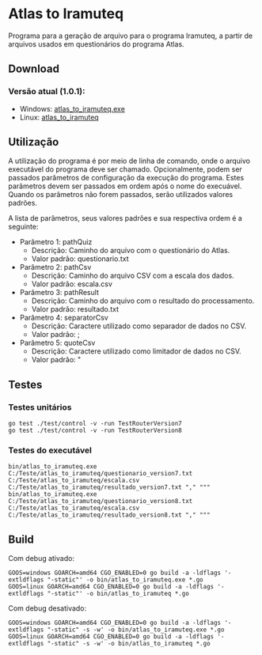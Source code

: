 # Atlas to Iramuteq
Programa para a geração de arquivo para o programa Iramuteq, a partir de arquivos usados em questionários do programa Atlas.

## Download

### Versão atual (1.0.1):
* Windows: [atlas_to_iramuteq.exe](https://github.com/vagnerpraia/atlas_to_iramuteq/releases/download/1.0.1/atlas_to_iramuteq.exe)
* Linux: [atlas_to_iramuteq](https://github.com/vagnerpraia/atlas_to_iramuteq/releases/download/1.0.1/atlas_to_iramuteq)

## Utilização

A utilização do programa é por meio de linha de comando, onde o arquivo executável do programa deve ser chamado. Opcionalmente, podem ser passados parâmetros de configuração da execução do programa. Estes parâmetros devem ser passados em ordem após o nome do execuável. Quando os parâmetros não forem passados, serão utilizados valores padrões.

A lista de parâmetros, seus valores padrões e sua respectiva ordem é a seguinte:

* Parâmetro 1: pathQuiz
    * Descrição: Caminho do arquivo com o questionário do Atlas.
    * Valor padrão: questionario.txt
* Parâmetro 2: pathCsv
    * Descrição: Caminho do arquivo CSV com a escala dos dados.
    * Valor padrão: escala.csv
* Parâmetro 3: pathResult
    * Descrição: Caminho do arquivo com o resultado do processamento.
    * Valor padrão: resultado.txt
* Parâmetro 4: separatorCsv
    * Descrição: Caractere utilizado como separador de dados no CSV.
    * Valor padrão: ;
* Parâmetro 5: quoteCsv
    * Descrição: Caractere utilizado como limitador de dados no CSV.
    * Valor padrão: "

## Testes

### Testes unitários

```
go test ./test/control -v -run TestRouterVersion7
go test ./test/control -v -run TestRouterVersion8
```

### Testes do executável

```
bin/atlas_to_iramuteq.exe C:/Teste/atlas_to_iramuteq/questionario_version7.txt C:/Teste/atlas_to_iramuteq/escala.csv C:/Teste/atlas_to_iramuteq/resultado_version7.txt "," """
bin/atlas_to_iramuteq.exe C:/Teste/atlas_to_iramuteq/questionario_version8.txt C:/Teste/atlas_to_iramuteq/escala.csv C:/Teste/atlas_to_iramuteq/resultado_version8.txt "," """
```

## Build

Com debug ativado:
```
GOOS=windows GOARCH=amd64 CGO_ENABLED=0 go build -a -ldflags '-extldflags "-static"' -o bin/atlas_to_iramuteq.exe *.go
GOOS=linux GOARCH=amd64 CGO_ENABLED=0 go build -a -ldflags '-extldflags "-static"' -o bin/atlas_to_iramuteq *.go
```

Com debug desativado:
```
GOOS=windows GOARCH=amd64 CGO_ENABLED=0 go build -a -ldflags '-extldflags "-static" -s -w' -o bin/atlas_to_iramuteq.exe *.go
GOOS=linux GOARCH=amd64 CGO_ENABLED=0 go build -a -ldflags '-extldflags "-static" -s -w' -o bin/atlas_to_iramuteq *.go
```
